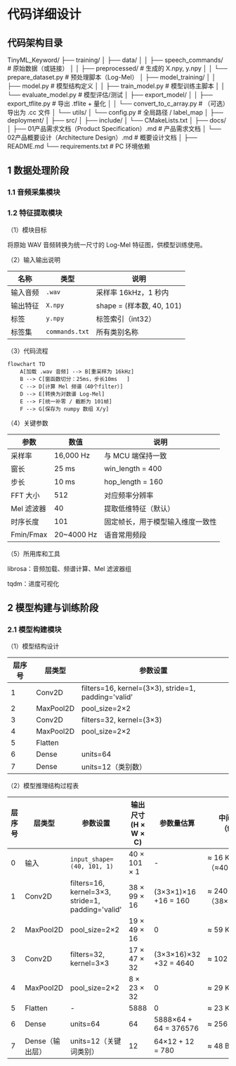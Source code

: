 # 代码详细设计

## 代码架构目录

TinyML_Keyword/
├── training/
│   ├── data/
│   │   ├── speech_commands/      # 原始数据（或链接）
│   │   ├── preprocessed/         # 生成的 X.npy, y.npy
│   │   └── prepare_dataset.py    # 预处理脚本（Log-Mel）
│   ├── model_training/
│   │   ├── model.py              # 模型结构定义
│   │   ├── train_model.py        # 模型训练主脚本
│   │   └── evaluate_model.py     # 模型评估/测试
│   ├── export_model/
│   │   ├── export_tflite.py      # 导出 .tflite + 量化
│   │   └── convert_to_c_array.py # （可选）导出为 .cc 文件
│   └── utils/
│       └── config.py             # 全局路径 / label_map
│
├── deployment/
│   ├── src/
│   ├── include/
│   └── CMakeLists.txt
│
├── docs/
│   ├── 01产品需求文档（Product Specification）.md           # 产品需求文档
│   └── 02产品概要设计（Architecture Design）.md     # 概要设计文档
│
├── README.md
└── requirements.txt             # PC 环境依赖

## 1 数据处理阶段

### 1.1 音频采集模块



### 1.2 特征提取模块

（1）模块目标

将原始 WAV 音频转换为统一尺寸的 Log-Mel 特征图，供模型训练使用。

（2）输入输出说明

| 名称     | 类型           | 说明                      |
| -------- | -------------- | ------------------------- |
| 输入音频 | `.wav`         | 采样率 16kHz，1 秒内      |
| 输出特征 | `X.npy`        | shape = (样本数, 40, 101) |
| 标签     | `y.npy`        | 标签索引（int32）         |
| 标签集   | `commands.txt` | 所有类别名称              |

（3）代码流程

```mermaid
flowchart TD
    A[加载 .wav 音频] --> B[重采样为 16kHz]
    B --> C[窗函数切分：25ms，步长10ms   ]
    C --> D[计算 Mel 频谱（40个filter）]
    D --> E[转换为对数谱 Log-Mel]
    E --> F[统一补零 / 截断为 101帧]
    F --> G[保存为 numpy 数组 X/y]
```

（4）关键参数

| 参数       | 数值       | 说明                             |
| ---------- | ---------- | -------------------------------- |
| 采样率     | 16,000 Hz  | 与 MCU 端保持一致                |
| 窗长       | 25 ms      | win_length = 400                 |
| 步长       | 10 ms      | hop_length = 160                 |
| FFT 大小   | 512        | 对应频率分辨率                   |
| Mel 滤波器 | 40         | 提取低维特征（默认）             |
| 时序长度   | 101        | 固定帧长，用于模型输入维度一致性 |
| Fmin/Fmax  | 20~4000 Hz | 语音常用频段                     |

（5）所用库和工具

librosa：音频加载、频谱计算、Mel 滤波器组

tqdm：进度可视化

## 2 模型构建与训练阶段

### 2.1 模型构建模块

（1）模型结构设计

| 层序号 | 层类型    | 参数设置                                            |
| ------ | --------- | --------------------------------------------------- |
| 1      | Conv2D    | filters=16, kernel=(3×3), stride=1, padding='valid' |
| 2      | MaxPool2D | pool_size=2×2                                       |
| 3      | Conv2D    | filters=32, kernel=(3×3)                            |
| 4      | MaxPool2D | pool_size=2×2                                       |
| 5      | Flatten   |                                                     |
| 6      | Dense     | units=64                                            |
| 7      | Dense     | units=12（类别数）                                  |

（2）模型推理结构过程表

| 层序号 | 层类型          | 参数设置                                          | 输出尺寸 (H × W × C) | 参数量估算             | 中间张量占用（float32） |
| ------ | --------------- | ------------------------------------------------- | -------------------- | ---------------------- | ----------------------- |
| 0      | 输入            | `input_shape=(40, 101, 1)`                        | 40 × 101 × 1         | -                      | ≈ 16 KB（≈40×101×4B）   |
| 1      | Conv2D          | filters=16, kernel=3×3, stride=1, padding='valid' | 38 × 99 × 16         | (3×3×1)×16 +16 = 160   | ≈ 240 KB（38×99×16×4B） |
| 2      | MaxPool2D       | pool_size=2×2                                     | 19 × 49 × 16         | 0                      | ≈ 59 KB                 |
| 3      | Conv2D          | filters=32, kernel=3×3                            | 17 × 47 × 32         | (3×3×16)×32 +32 = 4640 | ≈ 102 KB                |
| 4      | MaxPool2D       | pool_size=2×2                                     | 8 × 23 × 32          | 0                      | ≈ 29 KB                 |
| 5      | Flatten         | -                                                 | 5888                 | 0                      | ≈ 23 KB                 |
| 6      | Dense           | units=64                                          | 64                   | 5888×64 + 64 = 376576  | ≈ 256 B                 |
| 7      | Dense（输出层） | units=12（关键词类别）                            | 12                   | 64×12 + 12 = 780       | ≈ 48 B                  |

